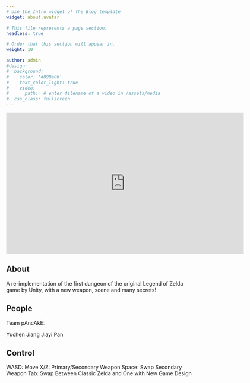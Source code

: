 ```yaml
---
# Use the Intro widget of the Blog template
widget: about.avatar

# This file represents a page section.
headless: true

# Order that this section will appear in.
weight: 10

author: admin
#design:
#  background:
#    color: '#090a0b'
#    text_color_light: true
#    video:
#      path:  # enter filename of a video in /assets/media
#  css_class: fullscreen
---
```


<iframe frameborder="0" src="https://itch.io/embed-upload/6454115?color=333333" allowfullscreen="" width="640" height="380"><a href="https://jiayi-pan.itch.io/roll-a-ball">Play Roll-A-Ball on itch.io</a></iframe>

## About

A re-implementation of the first dungeon of the original Legend of Zelda game by Unity, with a new weapon, scene and many secrets!

## People

Team pAncAkE:

Yuchen Jiang
Jiayi Pan

## Control

WASD: Move
X/Z: Primary/Secondary Weapon
Space: Swap Secondary Weapon
Tab: Swap Between Classic Zelda and One with New Game Design
